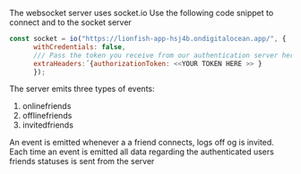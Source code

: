 The websocket server uses socket.io
Use the following code snippet to connect and to the socket server 


```javascript
const socket = io("https://lionfish-app-hsj4b.ondigitalocean.app/", {
      withCredentials: false,
      /// Pass the token you receive from our authentication server here
      extraHeaders:´{authorizationToken: <<YOUR TOKEN HERE >> }
      });
```

The server emits three types of events:
1. onlinefriends 
2. offlinefriends
3. invitedfriends 

An event is emitted whenever a a friend connects, logs off og is invited.
Each time an event is emitted all data regarding the authenticated users friends statuses is sent from the server 
